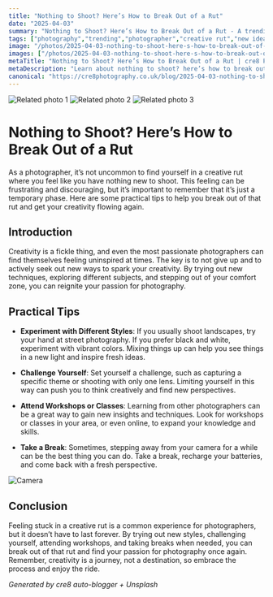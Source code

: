 ```yaml
---
title: "Nothing to Shoot? Here’s How to Break Out of a Rut"
date: "2025-04-03"
summary: "Nothing to Shoot? Here’s How to Break Out of a Rut - A trending topic in photography."
tags: ["photography","trending","photographer","creative rut","new ideas","techniques","workshops","challenge","break","styles","inspiration","passion"]
image: "/photos/2025-04-03-nothing-to-shoot-here-s-how-to-break-out-of-a-rut-1.jpg"
images: ["/photos/2025-04-03-nothing-to-shoot-here-s-how-to-break-out-of-a-rut-1.jpg","/photos/2025-04-03-nothing-to-shoot-here-s-how-to-break-out-of-a-rut-2.jpg","/photos/2025-04-03-nothing-to-shoot-here-s-how-to-break-out-of-a-rut-3.jpg"]
metaTitle: "Nothing to Shoot? Here’s How to Break Out of a Rut | cre8 Photography"
metaDescription: "Learn about nothing to shoot? here’s how to break out of a rut in photography with practical tips and insights."
canonical: "https://cre8photography.co.uk/blog/2025-04-03-nothing-to-shoot-here-s-how-to-break-out-of-a-rut"
---
```



<div class="grid grid-cols-1 sm:grid-cols-2 md:grid-cols-3 gap-4">
  <img src="/photos/2025-04-03-nothing-to-shoot-here-s-how-to-break-out-of-a-rut-1.jpg" alt="Related photo 1" class="w-full rounded-lg" />
<img src="/photos/2025-04-03-nothing-to-shoot-here-s-how-to-break-out-of-a-rut-2.jpg" alt="Related photo 2" class="w-full rounded-lg" />
<img src="/photos/2025-04-03-nothing-to-shoot-here-s-how-to-break-out-of-a-rut-3.jpg" alt="Related photo 3" class="w-full rounded-lg" />
</div>


# Nothing to Shoot? Here’s How to Break Out of a Rut

As a photographer, it’s not uncommon to find yourself in a creative rut where you feel like you have nothing new to shoot. This feeling can be frustrating and discouraging, but it’s important to remember that it’s just a temporary phase. Here are some practical tips to help you break out of that rut and get your creativity flowing again.

## Introduction

Creativity is a fickle thing, and even the most passionate photographers can find themselves feeling uninspired at times. The key is to not give up and to actively seek out new ways to spark your creativity. By trying out new techniques, exploring different subjects, and stepping out of your comfort zone, you can reignite your passion for photography.

## Practical Tips

- **Experiment with Different Styles**: If you usually shoot landscapes, try your hand at street photography. If you prefer black and white, experiment with vibrant colors. Mixing things up can help you see things in a new light and inspire fresh ideas.
  
- **Challenge Yourself**: Set yourself a challenge, such as capturing a specific theme or shooting with only one lens. Limiting yourself in this way can push you to think creatively and find new perspectives.
  
- **Attend Workshops or Classes**: Learning from other photographers can be a great way to gain new insights and techniques. Look for workshops or classes in your area, or even online, to expand your knowledge and skills.
  
- **Take a Break**: Sometimes, stepping away from your camera for a while can be the best thing you can do. Take a break, recharge your batteries, and come back with a fresh perspective.

![Camera](/path/to/camera.jpg)

## Conclusion

Feeling stuck in a creative rut is a common experience for photographers, but it doesn’t have to last forever. By trying out new styles, challenging yourself, attending workshops, and taking breaks when needed, you can break out of that rut and find your passion for photography once again. Remember, creativity is a journey, not a destination, so embrace the process and enjoy the ride.

*Generated by cre8 auto-blogger + Unsplash*
